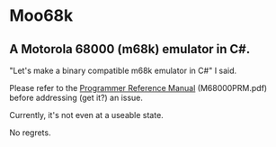# Moo68k
## A Motorola 68000 (m68k) emulator in C#. 

"Let's make a binary compatible m68k emulator in C#" I said.

Please refer to the [Programmer Reference Manual](https://www.nxp.com/files/archives/doc/ref_manual/M68000PRM.pdf) (M68000PRM.pdf) before addressing (get it?) an issue.

Currently, it's not even at a useable state.

No regrets.